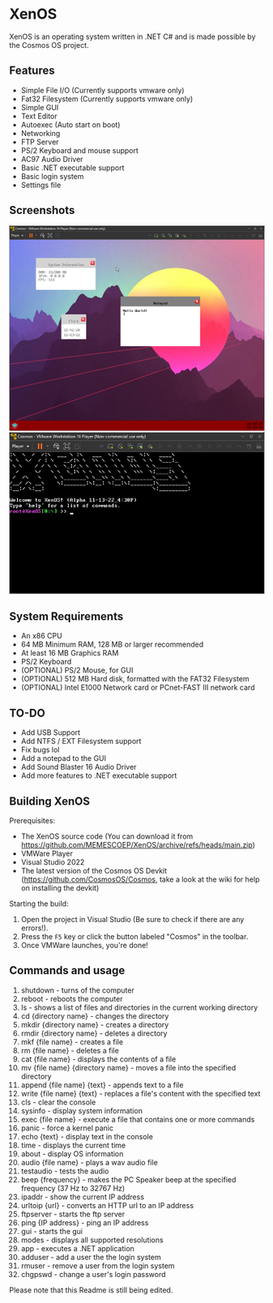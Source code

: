 # XenOS
XenOS is an operating system written in .NET C# and is made possible by the Cosmos OS project.
<br/>
## Features
* Simple File I/O (Currently supports vmware only)
* Fat32 Filesystem (Currently supports vmware only)
* Simple GUI
* Text Editor
* Autoexec (Auto start on boot)
* Networking
* FTP Server
* PS/2 Keyboard and mouse support
* AC97 Audio Driver
* Basic .NET executable support
* Basic login system
* Settings file

## Screenshots
<img src="https://github.com/MEMESCOEP/XenOS/raw/main/src/XenOS/Art/Screenshots/GUI.png" />
<img src="https://github.com/MEMESCOEP/XenOS/raw/main/src/XenOS/Art/Screenshots/Console.png" />

## System Requirements
* An x86 CPU
* 64 MB Minimum RAM, 128 MB or larger recommended
* At least 16 MB Graphics RAM
* PS/2 Keyboard
* (OPTIONAL) PS/2 Mouse, for GUI
* (OPTIONAL) 512 MB Hard disk, formatted with the FAT32 Filesystem
* (OPTIONAL) Intel E1000 Network card or PCnet-FAST III network card

## TO-DO
* Add USB Support
* Add NTFS / EXT Filesystem support
* Fix bugs lol
* Add a notepad to the GUI
* Add Sound Blaster 16 Audio Driver
* Add more features to .NET executable support

## Building XenOS
Prerequisites:
* The XenOS source code (You can download it from https://github.com/MEMESCOEP/XenOS/archive/refs/heads/main.zip)
* VMWare Player
* Visual Studio 2022
* The latest version of the Cosmos OS Devkit (https://github.com/CosmosOS/Cosmos, take a look at the wiki for help on installing the devkit)

Starting the build:
1. Open the project in Visual Studio (Be sure to check if there are any errors!).
2. Press the `F5` key or click the button labeled "Cosmos" in the toolbar.
3. Once VMWare launches, you're done!

## Commands and usage
1. shutdown - turns of the computer
2. reboot - reboots the computer
3. ls - shows a list of files and directories in the current working directory
4. cd {directory name} - changes the directory
5. mkdir {directory name} - creates a directory
6. rmdir {directory name} - deletes a directory
7. mkf {file name} - creates a file
8. rm {file name} - deletes a file
9. cat {file name} - displays the contents of a file
10. mv {file name} {directory name} - moves a file into the specified directory
11. append {file name} {text} - appends text to a file
12. write {file name} {text} - replaces a file's content with the specified text
13. cls - clear the console
14. sysinfo - display system information
15. exec {file name} - execute a file that contains one or more commands
16. panic - force a kernel panic
17. echo {text} - display text in the console
18. time - displays the current time
19. about - display OS information
20. audio {file name} - plays a wav audio file
21. testaudio - tests the audio
22. beep {frequency} - makes the PC Speaker beep at the specified frequency (37 Hz to 32767 Hz)
23. ipaddr - show the current IP address
24. urltoip {url} - converts an HTTP url to an IP address
25. ftpserver - starts the ftp server
26. ping {IP address} - ping an IP address
27. gui - starts the gui
28. modes - displays all supported resolutions
29. app - executes a .NET application
30. adduser - add a user the the login system
31. rmuser - remove a user from the login system
32. chgpswd - change a user's login password
  
Please note that this Readme is still being edited.
